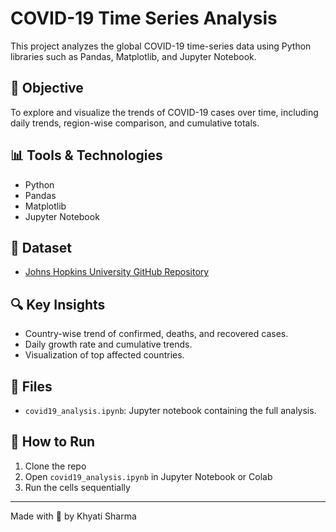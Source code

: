 # COVID-19 Time Series Analysis

This project analyzes the global COVID-19 time-series data using Python libraries such as Pandas, Matplotlib, and Jupyter Notebook.

## 📌 Objective
To explore and visualize the trends of COVID-19 cases over time, including daily trends, region-wise comparison, and cumulative totals.

## 📊 Tools & Technologies
- Python
- Pandas
- Matplotlib
- Jupyter Notebook

## 📂 Dataset
- [Johns Hopkins University GitHub Repository](https://github.com/CSSEGISandData/COVID-19)

## 🔍 Key Insights
- Country-wise trend of confirmed, deaths, and recovered cases.
- Daily growth rate and cumulative trends.
- Visualization of top affected countries.

## 📁 Files
- `covid19_analysis.ipynb`: Jupyter notebook containing the full analysis.

## 🚀 How to Run
1. Clone the repo
2. Open `covid19_analysis.ipynb` in Jupyter Notebook or Colab
3. Run the cells sequentially

---

Made with 💙 by Khyati Sharma
